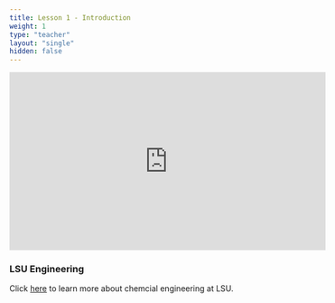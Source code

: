 ```yaml
---
title: Lesson 1 - Introduction 
weight: 1
type: "teacher" 
layout: "single"
hidden: false
---
```


<iframe width="560" height="315" src="https://www.youtube.com/embed/RJeWKvQD90Y" frameborder="0" allow="autoplay; encrypted-media" allowfullscreen></iframe>

### LSU Engineering

Click <a href="https://drive.google.com/file/d/1v3GR-2IucaFihYP5oFl1ikB7MV3RXwqp/view?usp=sharing" target="_blank">here</a> to learn more about chemcial engineering at LSU.